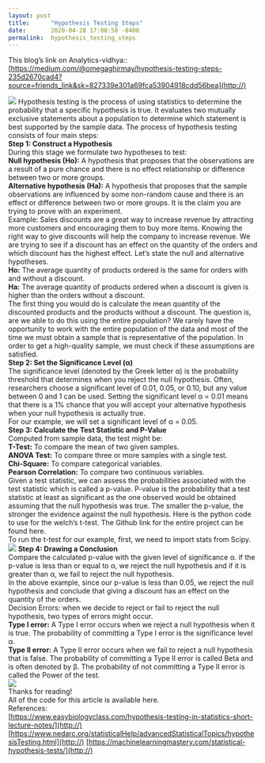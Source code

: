 ```yaml
---
layout: post
title:      "Hypothesis Testing Steps"
date:       2020-04-28 17:08:58 -0400
permalink:  hypothesis_testing_steps
---
```



This blog’s link on Analytics-vidhya::<br>
[https://medium.com/@omegaghirmay/hypothesis-testing-steps-235d2670cad4?source=friends_link&sk=827339e301a69fca53904918cdd56bea](http://)

![](https://user-images.githubusercontent.com/23279623/80536285-23e87200-8970-11ea-8dbe-24f92cb87f64.png)
Hypothesis testing is the process of using statistics to determine the probability that a specific hypothesis is true. It evaluates two mutually exclusive statements about a population to determine which statement is best supported by the sample data. The process of hypothesis testing consists of four main steps:<br>
**Step 1: Construct a Hypothesis**<br>
During this stage we formulate two hypotheses to test:<br>
**Null hypothesis (Ho):** A hypothesis that proposes that the observations are a result of a pure chance and there is no effect relationship or difference between two or more groups.<br>
**Alternative hypothesis (Ha):** A hypothesis that proposes that the sample observations are influenced by some non-random cause and there is an effect or difference between two or more groups. It is the claim you are trying to prove with an experiment.<br>
Example: Sales discounts are a great way to increase revenue by attracting more customers and encouraging them to buy more items. Knowing the right way to give discounts will help the company to increase revenue. We are trying to see if a discount has an effect on the quantity of the orders and which discount has the highest effect. Let’s state the null and alternative hypotheses.<br>
**Ho:** The average quantity of products ordered is the same for orders with and without a discount.<br>
**Ha:**  The average quantity of products ordered when a discount is given is higher than the orders without a discount.<br>
The first thing you would do is calculate the mean quantity of the discounted products and the products without a discount. The question is, are we able to do this using the entire population? We rarely have the opportunity to work with the entire population of the data and most of the time we must obtain a sample that is representative of the population. In order to get a high-quality sample, we must check if these assumptions are satisfied.<br>
**Step 2: Set the Significance Level (α)**<br>
The significance level (denoted by the Greek letter α) is the probability threshold that determines when you reject the null hypothesis. Often, researchers choose a significant level of 0.01, 0.05, or 0.10, but any value between 0 and 1 can be used. Setting the significant level α = 0.01 means that there is a 1% chance that you will accept your alternative hypothesis when your null hypothesis is actually true.<br>
For our example, we will set a significant level of α = 0.05.<br>
**Step 3: Calculate the Test Statistic and P-Value**<br>
Computed from sample data, the test might be:<br>
**T-Test:** To compare the mean of two given samples.<br>
**ANOVA Test:**  To compare three or more samples with a single test.<br>
**Chi-Square:**  To compare categorical variables.<br>
**Pearson Correlation:**  To compare two continuous variables.<br>
Given a test statistic, we can assess the probabilities associated with the test statistic which is called a p-value. P-value is the probability that a test statistic at least as significant as the one observed would be obtained assuming that the null hypothesis was true. The smaller the p-value, the stronger the evidence against the null hypothesis. Here is the python code to use for the welch’s t-test. The Github link for the entire project can be found here.<br>
To run the t-test for our example, first, we need to import stats from Scipy.<br>
![](https://user-images.githubusercontent.com/23279623/80536404-55f9d400-8970-11ea-9781-79ddbf8aff83.png)
**Step 4: Drawing a Conclusion**<br>
Compare the calculated p-value with the given level of significance α. if the p-value is less than or equal to α, we reject the null hypothesis and if it is greater than α, we fail to reject the null hypothesis.<br>
In the above example, since our p-value is less than 0.05, we reject the null hypothesis and conclude that giving a discount has an effect on the quantity of the orders.<br>
Decision Errors:
when we decide to reject or fail to reject the null hypothesis, two types of errors might occur.<br>
**Type I error:** A Type I error occurs when we reject a null hypothesis when it is true. The probability of committing a Type I error is the significance level α.<br>
**Type II error:**  A Type II error occurs when we fail to reject a null hypothesis that is false. The probability of committing a Type II error is called Beta and is often denoted by β. The probability of not committing a Type II error is called the Power of the test.<br>
![](https://user-images.githubusercontent.com/23279623/80536830-010a8d80-8971-11ea-8eda-9f211baae3b2.png)<br>
Thanks for reading!<br>
All of the code for this article is available here.<br>
References:<br>
[https://www.easybiologyclass.com/hypothesis-testing-in-statistics-short-lecture-notes/](http://)
[https://www.nedarc.org/statisticalHelp/advancedStatisticalTopics/hypothesisTesting.html](http://)
[https://machinelearningmastery.com/statistical-hypothesis-tests/](http://)

